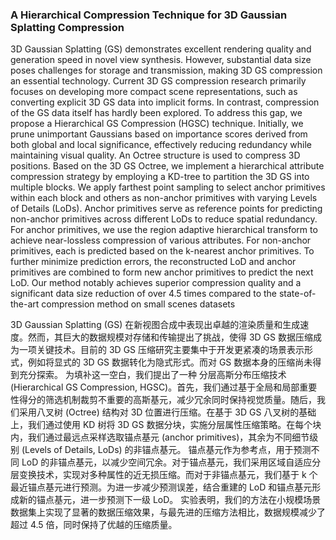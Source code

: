 ### A Hierarchical Compression Technique for 3D Gaussian Splatting Compression

3D Gaussian Splatting (GS) demonstrates excellent rendering quality and generation speed in novel view synthesis. However, substantial data size poses challenges for storage and transmission, making 3D GS compression an essential technology. Current 3D GS compression research primarily focuses on developing more compact scene representations, such as converting explicit 3D GS data into implicit forms. In contrast, compression of the GS data itself has hardly been explored. To address this gap, we propose a Hierarchical GS Compression (HGSC) technique. Initially, we prune unimportant Gaussians based on importance scores derived from both global and local significance, effectively reducing redundancy while maintaining visual quality. An Octree structure is used to compress 3D positions. Based on the 3D GS Octree, we implement a hierarchical attribute compression strategy by employing a KD-tree to partition the 3D GS into multiple blocks. We apply farthest point sampling to select anchor primitives within each block and others as non-anchor primitives with varying Levels of Details (LoDs). Anchor primitives serve as reference points for predicting non-anchor primitives across different LoDs to reduce spatial redundancy. For anchor primitives, we use the region adaptive hierarchical transform to achieve near-lossless compression of various attributes. For non-anchor primitives, each is predicted based on the k-nearest anchor primitives. To further minimize prediction errors, the reconstructed LoD and anchor primitives are combined to form new anchor primitives to predict the next LoD. Our method notably achieves superior compression quality and a significant data size reduction of over 4.5 times compared to the state-of-the-art compression method on small scenes datasets

3D Gaussian Splatting (GS) 在新视图合成中表现出卓越的渲染质量和生成速度。然而，其巨大的数据规模对存储和传输提出了挑战，使得 3D GS 数据压缩成为一项关键技术。目前的 3D GS 压缩研究主要集中于开发更紧凑的场景表示形式，例如将显式的 3D GS 数据转化为隐式形式。而对 GS 数据本身的压缩尚未得到充分探索。
为填补这一空白，我们提出了一种 分层高斯分布压缩技术 (Hierarchical GS Compression, HGSC)。首先，我们通过基于全局和局部重要性得分的筛选机制裁剪不重要的高斯基元，减少冗余同时保持视觉质量。随后，我们采用八叉树 (Octree) 结构对 3D 位置进行压缩。在基于 3D GS 八叉树的基础上，我们通过使用 KD 树将 3D GS 数据分块，实施分层属性压缩策略。在每个块内，我们通过最远点采样选取锚点基元 (anchor primitives)，其余为不同细节级别 (Levels of Details, LoDs) 的非锚点基元。
锚点基元作为参考点，用于预测不同 LoD 的非锚点基元，以减少空间冗余。对于锚点基元，我们采用区域自适应分层变换技术，实现对多种属性的近无损压缩。而对于非锚点基元，我们基于 k 个最近锚点基元进行预测。为进一步减少预测误差，结合重建的 LoD 和锚点基元形成新的锚点基元，进一步预测下一级 LoD。
实验表明，我们的方法在小规模场景数据集上实现了显著的数据压缩效果，与最先进的压缩方法相比，数据规模减少了超过 4.5 倍，同时保持了优越的压缩质量。
